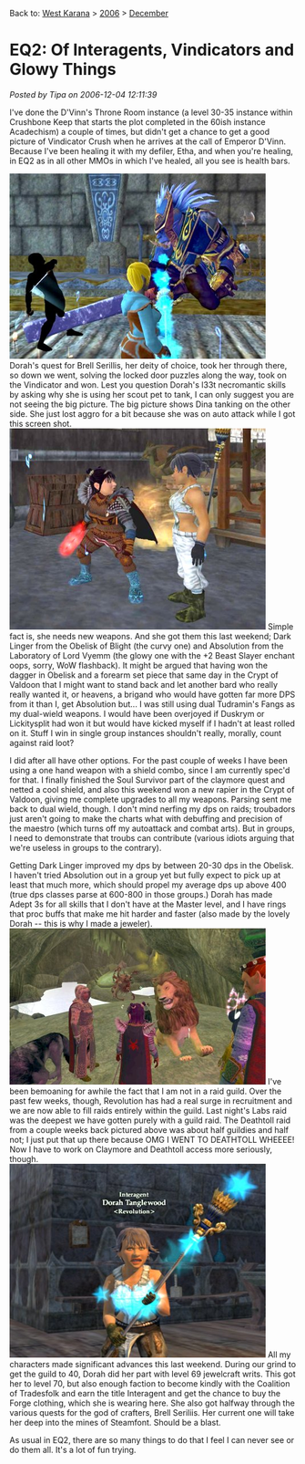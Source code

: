 Back to: [West Karana](/posts/westkarana.md) > [2006](/posts/2006/westkarana.md) > [December](./westkarana.md)
# EQ2: Of Interagents, Vindicators and Glowy Things

*Posted by Tipa on 2006-12-04 12:11:39*

I've done the D'Vinn's Throne Room instance (a level 30-35 instance within Crushbone Keep that starts the plot completed in the 60ish instance Acadechism) a couple of times, but didn't get a chance to get a good picture of Vindicator Crush when he arrives at the call of Emperor D'Vinn. Because I've been healing it with my defiler, Etha, and when you're healing, in EQ2 as in all other MMOs in which I've healed, all you see is health bars.


![crush.jpg](../../../uploads/2006/12/crush.jpg)
Dorah's quest for Brell Serillis, her deity of choice, took her through there, so down we went, solving the locked door puzzles along the way, took on the Vindicator and won. Lest you question Dorah's l33t necromantic skills by asking why she is using her scout pet to tank, I can only suggest you are not seeing the big picture. The big picture shows Dina tanking on the other side. She just lost aggro for a bit because she was on auto attack while I got this screen shot.
![newdaggers.jpg](../../../uploads/2006/12/newdaggers.jpg)
Simple fact is, she needs new weapons. And she got them this last weekend; Dark Linger from the Obelisk of Blight (the curvy one) and Absolution from the Laboratory of Lord Vyemm (the glowy one with the +2 Beast Slayer enchant oops, sorry, WoW flashback). It might be argued that having won the dagger in Obelisk and a forearm set piece that same day in the Crypt of Valdoon that I might want to stand back and let another bard who really really wanted it, or heavens, a brigand who would have gotten far more DPS from it than I, get Absolution but... I was still using dual Tudramin's Fangs as my dual-wield weapons. I would have been overjoyed if Duskrym or Lickitysplit had won it but would have kicked myself if I hadn't at least rolled on it. Stuff I win in single group instances shouldn't really, morally, count against raid loot?

I did after all have other options. For the past couple of weeks I have been using a one hand weapon with a shield combo, since I am currently spec'd for that. I finally finished the Soul Survivor part of the claymore quest and netted a cool shield, and also this weekend won a new rapier in the Crypt of Valdoon, giving me complete upgrades to all my weapons. Parsing sent me back to dual wield, though. I don't mind nerfing my dps on raids; troubadors just aren't going to make the charts what with debuffing and precision of the maestro (which turns off my autoattack and combat arts). But in groups, I need to demonstrate that troubs can contribute (various idiots arguing that we're useless in groups to the contrary).

Getting Dark Linger improved my dps by between 20-30 dps in the Obelisk. I haven't tried Absolution out in a group yet but fully expect to pick up at least that much more, which should propel my average dps up above 400 (true dps classes parse at 600-800 in those groups.) Dorah has made Adept 3s for all skills that I don't have at the Master level, and I have rings that proc buffs that make me hit harder and faster (also made by the lovely Dorah -- this is why I made a jeweler).
![deathtoll.jpg](../../../uploads/2006/12/deathtoll.jpg)
I've been bemoaning for awhile the fact that I am not in a raid guild. Over the past few weeks, though, Revolution has had a real surge in recruitment and we are now able to fill raids entirely within the guild. Last night's Labs raid was the deepest we have gotten purely with a guild raid. The Deathtoll raid from a couple weeks back pictured above was about half guildies and half not; I just put that up there because OMG I WENT TO DEATHTOLL WHEEEE! Now I have to work on Claymore and Deathtoll access more seriously, though.
![interagentdorah.jpg](../../../uploads/2006/12/interagentdorah.jpg)
All my characters made significant advances this last weekend. During our grind to get the guild to 40, Dorah did her part with level 69 jewelcraft writs. This got her to level 70, but also enough faction to become kindly with the Coalition of Tradesfolk and earn the title Interagent and get the chance to buy the Forge clothing, which she is wearing here. She also got halfway through the various quests for the god of crafters, Brell Seriliis. Her current one will take her deep into the mines of Steamfont. Should be a blast.

As usual in EQ2, there are so many things to do that I feel I can never see or do them all. It's a lot of fun trying.

